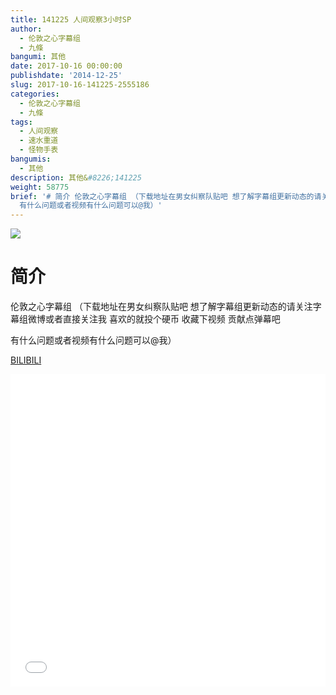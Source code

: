 ```yaml
---
title: 141225 人间观察3小时SP
author:
  - 伦敦之心字幕组
  - 九條
bangumi: 其他
date: 2017-10-16 00:00:00
publishdate: '2014-12-25'
slug: 2017-10-16-141225-2555186
categories:
  - 伦敦之心字幕组
  - 九條
tags:
  - 人间观察
  - 速水重道
  - 怪物手表
bangumis:
  - 其他
description: 其他&#8226;141225
weight: 58775
brief: '# 简介 伦敦之心字幕组 （下载地址在男女纠察队贴吧 想了解字幕组更新动态的请关注字幕组微博或者直接关注我 喜欢的就投个硬币 收藏下视频 贡献点弹幕吧
  有什么问题或者视频有什么问题可以@我）'
---
```


![](https://i.imgur.com/PpbilKe.jpg)

# 简介  
伦敦之心字幕组 （下载地址在男女纠察队贴吧 想了解字幕组更新动态的请关注字幕组微博或者直接关注我 喜欢的就投个硬币 收藏下视频 贡献点弹幕吧


有什么问题或者视频有什么问题可以@我）

  [BILIBILI](https://www.bilibili.com/video/av2555186/)


<div class="vcontainer">  <iframe class='video' src="//www.bilibili.com/blackboard/player.html?aid=2555186" width="100%" height="500" frameborder="0" allowfullscreen="allowfullscreen"></iframe></div>
